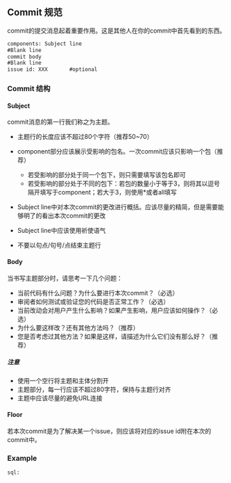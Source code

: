 ## Commit 规范

commit的提交消息起着重要作用。这是其他人在你的commit中首先看到的东西。

~~~html
components: Subject line
#Blank line
commit body
#Blank line
issue id: XXX		#optional
~~~

### Commit 结构

#### Subject

commit消息的第一行我们称之为主题。

- 主题行的长度应该不超过80个字符（推荐50~70）
- component部分应该展示受影响的包名。一次commit应该只影响一个包（推荐）
  - 若受影响的部分处于同一个包下，则只需要填写该包名即可
  - 若受影响的部分处于不同的包下：若包的数量小于等于3，则将其以逗号隔开填写于component；若大于3，则使用*或者all填写

- Subject line中对本次commit的更改进行概括。应该尽量的精简，但是需要能够明了的看出本次commit的更改
- Subject line中应该使用祈使语气
- 不要以句点/句号/点结束主题行

#### Body

当书写主题部分时，请思考一下几个问题：

- 当前代码有什么问题？为什么要进行本次commit？（必选）
- 审阅者如何测试或验证您的代码是否正常工作？（必选）
- 当前改动会对用户产生什么影响？如果产生影响，用户应该如何操作？（必选）
- 为什么要这样改？还有其他方法吗？（推荐）
- 您是否考虑过其他方法？如果是这样，请描述为什么它们没有那么好？（推荐）

##### 注意

- 使用一个空行将主题和主体分割开
- 主题部分，每一行应该不超过80字符，保持与主题行对齐
- 主题中应该尽量的避免URL连接

#### Floor

若本次commit是为了解决某一个issue，则应该将对应的issue id附在本次的commit中。

### Example

~~~html
sql: 
~~~

